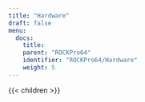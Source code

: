 ```yaml
---
title: "Hardware"
draft: false
menu:
  docs:
    title:
    parent: "ROCKPro64"
    identifier: "ROCKPro64/Hardware"
    weight: 5
---
```


{{< children >}}